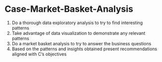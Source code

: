 # Case-Market-Basket-Analysis
1. Do a thorough data exploratory analysis to try to find interesting patterns
2. Take advantage of data visualization to demonstrate any relevant patterns
3. Do a market basket analysis to try to answer the business questions
4. Based on the patterns and insights obtained present recommendations aligned with C’s objectives
